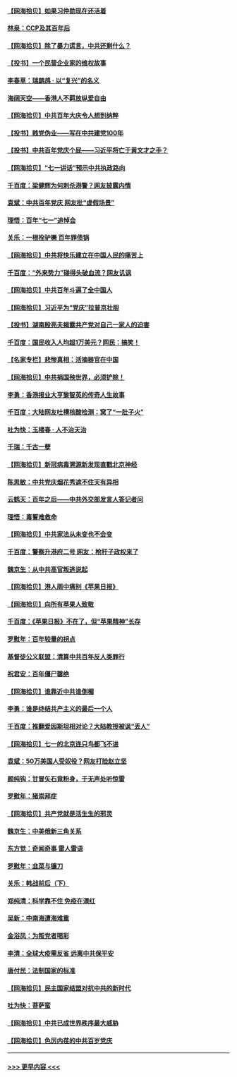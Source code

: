 #### [【网海拾贝】如果习仲勋现在还活着](../pages/nsc993/n13073410.md?t=07080851) 
#### [林泉：CCP及其百年后](../pages/nsc993/n13073226.md?t=07080851) 
#### [【网海拾贝】除了暴力谎言，中共还剩什么？](../pages/nsc993/n13071082.md?t=07080851) 
#### [【投书】一个民营企业家的维权故事](../pages/nsc993/n13070932.md?t=07080851) 
#### [李春草：瑞鹧鸪 · 以“复兴”的名义](../pages/nsc993/n13069984.md?t=07080851) 
#### [海阔天空——香港人不羁放纵爱自由](../pages/nsc993/n13069407.md?t=07080851) 
#### [【网海拾贝】中共百年大庆令人想到纳粹](../pages/nsc993/n13068483.md?t=07080851) 
#### [【投书】贱党伪业——写在中共建党100年](../pages/nsc993/n13067843.md?t=07080851) 
#### [【投书】中共百年党庆个屁——习近平将亡于黄文才之手？](../pages/nsc993/n13067425.md?t=07080851) 
#### [【网海拾贝】“七一讲话”预示中共执政路向](../pages/nsc993/n13066434.md?t=07080851) 
#### [千百度：梁健辉为何刺杀港警？网友披露内情](../pages/nsc993/n13066979.md?t=07080851) 
#### [袁斌：中共百年党庆 网友批“虚假场景”](../pages/nsc993/n13066385.md?t=07080851) 
#### [理悟：百年“七一”追悼会](../pages/nsc993/n13066106.md?t=07080851) 
#### [关乐：一根拴驴橛 百年罪债锅](../pages/nsc993/n13066089.md?t=07080851) 
#### [【网海拾贝】中共将快乐建立在中国人民的痛苦上](../pages/nsc993/n13064939.md?t=07080851) 
#### [千百度：“外来势力”碰得头破血流？网友讥讽](../pages/nsc993/n13064878.md?t=07080851) 
#### [【网海拾贝】中共百年斗遍了全中国人](../pages/nsc993/n13060020.md?t=07080851) 
#### [【网海拾贝】习近平为“党庆”拉普京壮胆](../pages/nsc993/n13057781.md?t=07080851) 
#### [【投书】湖南殷亮夫揭露共产党对自己一家人的迫害](../pages/nsc993/n13057744.md?t=07080851) 
#### [千百度：国民收入人均超1万美元？网民：搞笑！](../pages/nsc993/n13057692.md?t=07080851) 
#### [【名家专栏】悲惨真相：活摘器官在中国](../pages/nsc993/n13056611.md?t=07080851) 
#### [【网海拾贝】中共祸国殃世界，必须铲除！](../pages/nsc993/n13056011.md?t=07080851) 
#### [李勇：香港报业大亨黎智英的传奇人生故事](../pages/nsc993/n13055258.md?t=07080851) 
#### [千百度：大陆网友吐槽核酸检测：窝了“一肚子火”](../pages/nsc993/n13055194.md?t=07080851) 
#### [吐为快：玉楼春 · 人不治天治](../pages/nsc993/n13054028.md?t=07080851) 
#### [千瑞：千古一孽](../pages/nsc993/n13054016.md?t=07080851) 
#### [【网海拾贝】新冠病毒溯源新发现直戳北京神经](../pages/nsc993/n13052425.md?t=07080851) 
#### [陈思敏：中共党庆烟花秀遮不住天有异相](../pages/nsc993/n13052020.md?t=07080851) 
#### [云鹤天：百年之后——中共外交部发言人答记者问](../pages/nsc993/n13051604.md?t=07080851) 
#### [理悟：毒誓难救命](../pages/nsc993/n13051601.md?t=07080851) 
#### [【网海拾贝】中共家法从未变也不会变](../pages/nsc993/n13050366.md?t=07080851) 
#### [千百度：警察升港府二号 网友：枪杆子政权来了](../pages/nsc993/n13050261.md?t=07080851) 
#### [魏京生：从中共高官叛逃说起](../pages/nsc993/n13048997.md?t=07080851) 
#### [【网海拾贝】港人雨中痛别《苹果日报》](../pages/nsc993/n13048941.md?t=07080851) 
#### [【网海拾贝】向所有苹果人致敬](../pages/nsc993/n13046795.md?t=07080851) 
#### [千百度：《苹果日报》不在了，但“苹果精神”长存](../pages/nsc993/n13046703.md?t=07080851) 
#### [罗慰年：百年较量的拐点](../pages/nsc993/n13046542.md?t=07080851) 
#### [基督徒公义联盟：清算中共百年反人类罪行](../pages/nsc993/n13046499.md?t=07080851) 
#### [祝君安：百年僵尸罄绝](../pages/nsc993/n13045595.md?t=07080851) 
#### [【网海拾贝】谁靠近中共谁倒楣](../pages/nsc993/n13044667.md?t=07080851) 
#### [李勇：谁是终结共产主义的最后一个人](../pages/nsc993/n13044397.md?t=07080851) 
#### [千百度：推翻爱因斯坦相对论？大陆教授被讽“丢人”](../pages/nsc993/n13043908.md?t=07080851) 
#### [【网海拾贝】七一的北京连只鸟都飞不进](../pages/nsc993/n13041377.md?t=07080851) 
#### [袁斌：50万美国人受奴役？网友打脸赵立坚](../pages/nsc993/n13041330.md?t=07080851) 
#### [颜纯钩：甘冒矢石竟粉身，于无声处听惊雷](../pages/nsc993/n13041140.md?t=07080851) 
#### [罗慰年：猪崇拜症](../pages/nsc993/n13041071.md?t=07080851) 
#### [【网海拾贝】共产党就是活生生的邪灵](../pages/nsc993/n13036627.md?t=07080851) 
#### [魏京生：中美俄新三角关系](../pages/nsc993/n13035986.md?t=07080851) 
#### [东方觉：奇闻奇事 雷人雷语](../pages/nsc993/n13035878.md?t=07080851) 
#### [罗慰年：韭菜与镰刀](../pages/nsc993/n13034374.md?t=07080851) 
#### [关乐：韩战前后（下）](../pages/nsc993/n13034113.md?t=07080851) 
#### [郑纯清：科学靠不住 免疫在漂红](../pages/nsc993/n13034093.md?t=07080851) 
#### [吴新：中南海遭海难重](../pages/nsc993/n13034084.md?t=07080851) 
#### [金浴凤：为叛党者喝彩](../pages/nsc993/n13034058.md?t=07080851) 
#### [李清：全球大疫需反省 远离中共保平安](../pages/nsc993/n13033784.md?t=07080851) 
#### [唐付民：法制国家的标准](../pages/nsc993/n13032944.md?t=07080851) 
#### [【网海拾贝】民主国家结盟对抗中共的新时代](../pages/nsc993/n13031717.md?t=07080851) 
#### [吐为快：菩萨蛮](../pages/nsc993/n13030033.md?t=07080851) 
#### [【网海拾贝】中共已成世界秩序最大威胁](../pages/nsc993/n13028138.md?t=07080851) 
#### [【网海拾贝】色厉内荏的中共百岁党庆](../pages/nsc993/n13025582.md?t=07080851) 

----
#### [ >>> 更早内容 <<< ](../indexes/nsc993-earlier.md)

